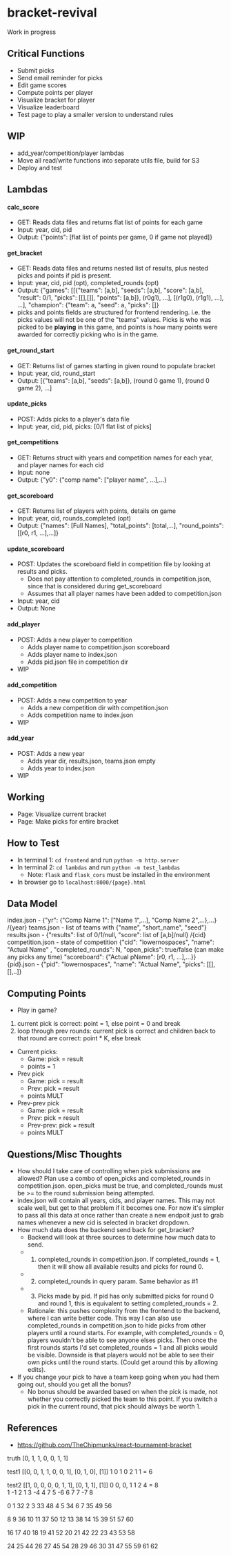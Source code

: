 # bracket-revival
Work in progress

## Critical Functions
- Submit picks
- Send email reminder for picks
- Edit game scores
- Compute points per player
- Visualize bracket for player
- Visualize leaderboard
- Test page to play a smaller version to understand rules

## WIP
- add_year/competition/player lambdas
- Move all read/write functions into separate utils file, build for S3
- Deploy and test

## Lambdas
#### calc_score
- GET: Reads data files and returns flat list of points for each game
- Input: year, cid, pid
- Output: {"points": [flat list of points per game, 0 if game not played]}
#### get_bracket
- GET: Reads data files and returns nested list of results, plus nested picks and points if pid is present.
- Input: year, cid, pid (opt), completed_rounds (opt)
- Output: {"games": [[{"teams": [a,b], "seeds": [a,b], "score": [a,b], "result": 0/1, "picks": [[],[]], "points": [a,b]}, (r0g1), ...], [(r1g0), (r1g1), ...], ...],
           "champion": {"team": a, "seed": a, "picks": []}
- picks and points fields are structured for frontend rendering. i.e. the picks values will not be one of the "teams" values. Picks is who was picked to be **playing** in this game, and points is how many points were awarded for correctly picking who is in the game.
#### get_round_start
- GET: Returns list of games starting in given round to populate bracket
- Input: year, cid, round_start
- Output: [{"teams": [a,b], "seeds": [a,b]}, (round 0 game 1), (round 0 game 2), ...]
#### update_picks
- POST: Adds picks to a player's data file
- Input: year, cid, pid, picks: [0/1 flat list of picks]
#### get_competitions
- GET: Returns struct with years and competition names for each year, and player names for each cid
- Input: none
- Output: {"y0": {"comp name": ["player name", ...],...}
#### get_scoreboard
- GET: Returns list of players with points, details on game
- Input: year, cid, rounds_completed (opt)
- Output: {"names": [Full Names], "total_points": [total,...], "round_points": [[r0, r1, ...],...]}
#### update_scoreboard
- POST: Updates the scoreboard field in competition file by looking at results and picks.
	- Does not pay attention to completed_rounds in competition.json, since that is considered during get_scoreboard
	- Assumes that all player names have been added to competition.json
- Input: year, cid
- Output: None
#### add_player
- POST: Adds a new player to competition
	- Adds player name to competition.json scoreboard
	- Adds player name to index.json
	- Adds pid.json file in competition dir
- WIP
#### add_competition
- POST: Adds a new competition to year
	- Adds a new competition dir with competition.json
	- Adds competition name to index.json
- WIP
#### add_year
- POST: Adds a new year
	- Adds year dir, results.json, teams.json empty
	- Adds year to index.json
- WIP

## Working
- Page: Visualize current bracket
- Page: Make picks for entire bracket

## How to Test
- In terminal 1: `cd frontend` and run `python -m http.server`
- In terminal 2: `cd lambdas` and run `python -m test_lambdas`
	- Note: `flask` and `flask_cors` must be installed in the environment
- In browser go to `localhost:8000/{page}.html` 
## Data Model
index.json - {"yr": {"Comp Name 1": ["Name 1",...],  "Comp Name 2",...},...}
/{year}
  teams.json - list of teams with {"name", "short_name", "seed"}
  results.json - {"results": list of 0/1/null, "score": list of [a,b]/null}
  /{cid}
    competition.json - state of competition {"cid": "lowernospaces", "name": "Actual Name" , "completed_rounds": N, "open_picks": true/false (can make any picks any time)
                                             "scoreboard": {"Actual pName": [r0, r1, ...],...}}
    {pid}.json - {"pid": "lowernospaces", "name": "Actual Name", "picks": [[],[],..]}
  

## Computing Points
- Play in game?
1. current pick is correct: point = 1, else point = 0 and break
2. loop through prev rounds: current pick is correct and children back to that round are correct: point * K, else break

- Current picks:
	- Game: pick = result
	- points = 1
- Prev pick
	- Game: pick = result
	- Prev: pick = result
	- points MULT
- Prev-prev pick
	- Game: pick = result
	- Prev: pick = result
	- Prev-prev: pick = result
	- points MULT
## Questions/Misc Thoughts
- How should I take care of controlling when pick submissions are allowed? Plan use a combo of open_picks and completed_rounds in competition.json. open_picks must be true, and completed_rounds must be >= to the round submission being attempted. 
- index.json will contain all years, cids, and player names. This may not scale well, but get to that problem if it becomes one. For now it's simpler to pass all this data at once rather than create a new endpoit just to grab names whenever a new cid is selected in bracket dropdown.
- How much data does the backend send back for get_bracket?
	- Backend will look at three sources to determine how much data to send.
	- 1. completed_rounds in competition.json. If completed_rounds = 1, then it will show all available results and picks for round 0.
	- 2. completed_rounds in query param. Same behavior as #1
	- 3. Picks made by pid. If pid has only submitted picks for round 0 and round 1, this is equivalent to setting completed_rounds = 2. 
	- Rationale: this pushes complexity from the frontend to the backend, where I can write better code. This way I can also use completed_rounds in competition.json to hide picks from other players until a round starts. For example, with completed_rounds = 0, players wouldn't be able to see anyone elses picks. Then once the first rounds starts I'd set completed_rounds = 1 and all picks would be visible. Downside is that players would not be able to see their own picks until the round starts. (Could get around this by allowing edits).
- If you change your pick to have a team keep going when you had them going out, should you get all the bonus?
	- No bonus should be awarded based on when the pick is made, not whether you correctly picked the team to this point. If you switch a pick in the current round, that pick should always be worth 1.

## References
- https://github.com/TheChipmunks/react-tournament-bracket

truth [0, 1, 1, 0, 0, 1, 1]

test1 [[0, 0, 1, 1, 0, 0, 1], [0, 1, 0], [1]]
        1  0  1  0                2  1    1  = 6

test2 [[1, 0, 0, 0, 0, 1, 1], [0, 1, 1], [1]]
        0  0, 0, 1             1  2       4 = 8  
1
-1
2
   1
3
-4
4
       7
5
-6
6
   7
7
-7
8



0 
1  32
2
3  33 48
4
5  34
6
7  35 49 56

8
9  36
10
11 37 50
12
13 38
14
15 39 51 57 60

16
17 40
18
19 41 52
20
21 42
22
23 43 53 58

24
25 44
26
27 45 54
28
29 46
30
31 47 55 59 61 62
